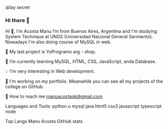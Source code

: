 /play secret

### Hi there 👋
Hi 👋, I'm Acosta Manu
I’m from Buenos Aires, Argentina and I'm studying System Technique at UNGS (Universidad Nacional General Sarmiento). 
Nowadays I'm also doing course of MySQL in web.


🚀 My last project is YoProgramo arg - shop.

🌱 I’m currently learning MySQL, HTML, CSS, JavaScript, anda Database.

💡 I'm very interesting in Web development.

💼 I'm working on my portfolio. Meanwhile you can see all my projects of the college on GitHub.

📧 How to reach me manuacostaok@gmail.com

Languages and Tools:
python u mysql java html5 css3 javascript typescript node

Top Langs
Manu Acosta GitHub stats

<!--
**manuacostaok/manuacostaok** is a ✨ _special_ ✨ repository because its `README.md` (this file) appears on your GitHub profile.

Here are some ideas to get you started:

- 🔭 I’m currently working on ...
- 🌱 I’m currently learning ...
- 👯 I’m looking to collaborate on ...
- 🤔 I’m looking for help with ...
- 💬 Ask me about ...
- 📫 How to reach me: ...
- 😄 Pronouns: ...
- ⚡ Fun fact: ...
-->
